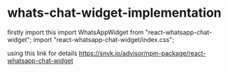 # whats-chat-widget-implementation

firstly import this 
import WhatsAppWidget from "react-whatsapp-chat-widget";
import "react-whatsapp-chat-widget/index.css";




using this link for details
https://snyk.io/advisor/npm-package/react-whatsapp-chat-widget
